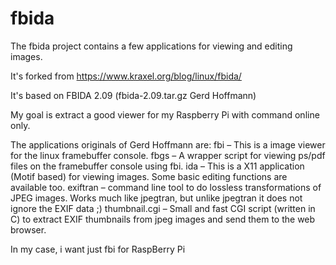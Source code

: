 fbida
=====

The fbida project contains a few applications for viewing and editing images.

It's forked from https://www.kraxel.org/blog/linux/fbida/

It's based on FBIDA 2.09 (fbida-2.09.tar.gz  	Gerd Hoffmann)

My goal is extract a good viewer for my Raspberry Pi with command online only.

The applications originals of Gerd Hoffmann are:
    fbi – This is a image viewer for the linux framebuffer console.
    fbgs – A wrapper script for viewing ps/pdf files on the framebuffer console using fbi.
    ida – This is a X11 application (Motif based) for viewing images. Some basic editing functions are available too.
    exiftran – command line tool to do lossless transformations of JPEG images. Works much like jpegtran, but unlike jpegtran it does not ignore the EXIF data ;)
    thumbnail.cgi – Small and fast CGI script (written in C) to extract EXIF thumbnails from jpeg images and send them to the web browser.

In my case, i want just fbi for RaspBerry Pi
